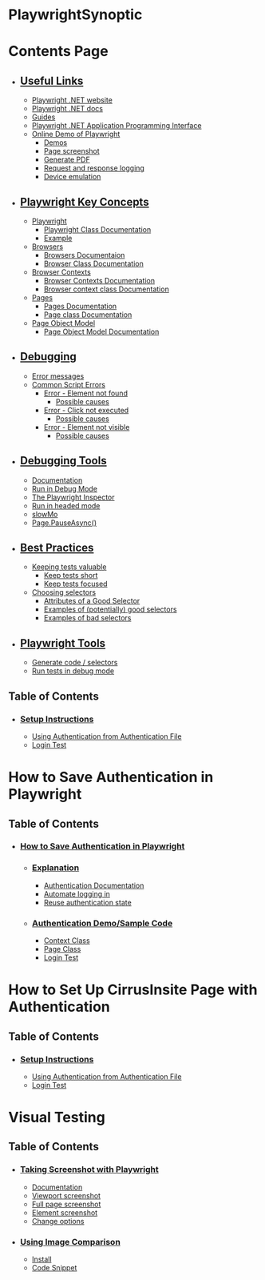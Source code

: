 # PlaywrightSynoptic
# Contents Page
- ## [Useful Links](https://github.com/ASA-P/PlaywrightSynoptic/blob/main/README/Useful%20Information.md#useful-links)
  - [Playwright .NET website](https://github.com/ASA-P/PlaywrightSynoptic/blob/main/README/Useful%20Information.md#playwright-net-website-httpsplaywrightdevdotnet-)
  - [Playwright .NET docs](https://github.com/ASA-P/PlaywrightSynoptic/blob/main/README/Useful%20Information.md#playwright-net-docs-httpsplaywrightdevdotnetdocsintro-)
  - [Guides](https://github.com/ASA-P/PlaywrightSynoptic/blob/main/README/Useful%20Information.md#guides-click-the-top-left-button-to-view-guides-on-httpsplaywrightdevdotnetdocsintro-)
  - [Playwright .NET Application Programming Interface](https://github.com/ASA-P/PlaywrightSynoptic/blob/main/README/Useful%20Information.md#playwright-net-application-programming-interface-httpsplaywrightdevdotnetdocsapiclass-playwright-)
  - [Online Demo of Playwright](https://github.com/ASA-P/PlaywrightSynoptic/blob/main/README/Useful%20Information.md#online-demo-of-playwright)
    - [Demos](https://github.com/ASA-P/PlaywrightSynoptic/blob/main/README/Useful%20Information.md#demos)
    - [Page screenshot](https://github.com/ASA-P/PlaywrightSynoptic/blob/main/README/Useful%20Information.md#page-screenshot-this-code-snippet-navigates-to-the-playwright-github-repository-in-webkit-and-saves-a-screenshot)
    - [Generate PDF](https://github.com/ASA-P/PlaywrightSynoptic/blob/main/README/Useful%20Information.md#generate-pdf-this-code-snippet-navigates-to-the-playwright-github-repository-and-generates-a-pdf-file-and-saves-it-to-disk)
    - [Request and response logging](https://github.com/ASA-P/PlaywrightSynoptic/blob/main/README/Useful%20Information.md#request-and-response-logging-this-example-will-navigate-to-examplecom-and-log-all-its-request-methods-and-urls-and-for-the-response-the-status)
    - [Device emulation](https://github.com/ASA-P/PlaywrightSynoptic/blob/main/README/Useful%20Information.md#device-emulation-this-example-emulates-a-pixel-2-and-creates-a-screenshot-with-its-screen-size)
- ## [Playwright Key Concepts](https://github.com/ASA-P/PlaywrightSynoptic/blob/main/README/Useful%20Information.md#playwright-key-concepts)
    - [Playwright](https://github.com/ASA-P/PlaywrightSynoptic/blob/main/README/Useful%20Information.md#playwright)
      - [Playwright Class Documentation](https://github.com/ASA-P/PlaywrightSynoptic/blob/main/README/Useful%20Information.md#playwright-class-documentation)
      - [Example](https://github.com/ASA-P/PlaywrightSynoptic/blob/main/README/Useful%20Information.md#playwright-module-provides-a-method-to-launch-a-browser-instance-the-following-is-a-typical-example-of-using-playwright-to-drive-automation)
    - [Browsers](https://github.com/ASA-P/PlaywrightSynoptic/blob/main/README/Useful%20Information.md#browsers)
      - [Browsers Documentaion](https://github.com/ASA-P/PlaywrightSynoptic/blob/main/README/Useful%20Information.md#browsers-documentaion)
      - [Browser Class Documentation](https://github.com/ASA-P/PlaywrightSynoptic/blob/main/README/Useful%20Information.md#browser-class-documentation)
    - [Browser Contexts](https://github.com/ASA-P/PlaywrightSynoptic/blob/main/README/Useful%20Information.md#browser-contexts)
      - [Browser Contexts Documentation](https://github.com/ASA-P/PlaywrightSynoptic/blob/main/README/Useful%20Information.md#browser-contexts-documentation)
      - [Browser context class Documentation](https://github.com/ASA-P/PlaywrightSynoptic/blob/main/README/Useful%20Information.md#browser-context-class-documentation)
    - [Pages](https://github.com/ASA-P/PlaywrightSynoptic/blob/main/README/Useful%20Information.md#pages)
      - [Pages Documentation](https://github.com/ASA-P/PlaywrightSynoptic/blob/main/README/Useful%20Information.md#pages-documentation)
      - [Page class Documentation](https://github.com/ASA-P/PlaywrightSynoptic/blob/main/README/Useful%20Information.md#page-class-documentation)
    - [Page Object Model](https://github.com/ASA-P/PlaywrightSynoptic/blob/main/README/Useful%20Information.md#page-object-model)
      - [Page Object Model Documentation](https://github.com/ASA-P/PlaywrightSynoptic/blob/main/README/Useful%20Information.md#page-object-model-documentation)
- ## [Debugging](https://github.com/ASA-P/PlaywrightSynoptic/blob/main/README/Useful%20Information.md#debugging-1)
  - [Error messages](https://github.com/ASA-P/PlaywrightSynoptic/blob/main/README/Useful%20Information.md#error-messages)
  - [Common Script Errors](https://github.com/ASA-P/PlaywrightSynoptic/blob/main/README/Useful%20Information.md#common-script-errors)
    - [Error - Element not found](https://github.com/ASA-P/PlaywrightSynoptic/blob/main/README/Useful%20Information.md#error---element-not-found)
      - [Possible causes](https://github.com/ASA-P/PlaywrightSynoptic/blob/main/README/Useful%20Information.md#possible-causes)
    - [Error - Click not executed](https://github.com/ASA-P/PlaywrightSynoptic/blob/main/README/Useful%20Information.md#error---click-not-executed)
      - [Possible causes](https://github.com/ASA-P/PlaywrightSynoptic/blob/main/README/Useful%20Information.md#possible-causes-1)
    - [Error - Element not visible](https://github.com/ASA-P/PlaywrightSynoptic/blob/main/README/Useful%20Information.md#error---element-not-visible)
      - [Possible causes](https://github.com/ASA-P/PlaywrightSynoptic/blob/main/README/Useful%20Information.md#possible-causes-2)
  
- ## [Debugging Tools](https://github.com/ASA-P/PlaywrightSynoptic/blob/main/README/Useful%20Information.md#debugging-tools-1)
  - [Documentation](https://github.com/ASA-P/PlaywrightSynoptic/blob/main/README/Useful%20Information.md#debugging-tools-playwright-documentation-httpsplaywrightdevdocsdebug)
  - [Run in Debug Mode](https://github.com/ASA-P/PlaywrightSynoptic/blob/main/README/Useful%20Information.md#run-in-debug-mode)
  - [The Playwright Inspector](https://github.com/ASA-P/PlaywrightSynoptic/blob/main/README/Useful%20Information.md#the-playwright-inspector)
  - [Run in headed mode](https://github.com/ASA-P/PlaywrightSynoptic/blob/main/README/Useful%20Information.md#run-in-headed-mode)
  - [slowMo](https://github.com/ASA-P/PlaywrightSynoptic/blob/main/README/Useful%20Information.md#slowmo)
  - [Page.PauseAsync()](https://github.com/ASA-P/PlaywrightSynoptic/blob/main/README/Useful%20Information.md#pagepauseasync)
- ## [Best Practices](https://github.com/ASA-P/PlaywrightSynoptic/blob/main/README/Useful%20Information.md#best-practices-1)
  - [Keeping tests valuable](https://github.com/ASA-P/PlaywrightSynoptic/blob/main/README/Useful%20Information.md#keeping-tests-valuable)
    - [Keep tests short](https://github.com/ASA-P/PlaywrightSynoptic/blob/main/README/Useful%20Information.md#keep-tests-short)
    - [Keep tests focused](https://github.com/ASA-P/PlaywrightSynoptic/blob/main/README/Useful%20Information.md#keep-tests-focused)
  - [Choosing selectors](https://github.com/ASA-P/PlaywrightSynoptic/blob/main/README/Useful%20Information.md#choosing-selectors)
    - [Attributes of a Good Selector](https://github.com/ASA-P/PlaywrightSynoptic/blob/main/README/Useful%20Information.md#the-attributes-of-a-good-selector-are)
    - [Examples of (potentially) good selectors](https://github.com/ASA-P/PlaywrightSynoptic/blob/main/README/Useful%20Information.md#examples-of-potentially-good-selectors)
    - [Examples of bad selectors](https://github.com/ASA-P/PlaywrightSynoptic/blob/main/README/Useful%20Information.md#examples-of-bad-selectors)
- ## [Playwright Tools](https://github.com/ASA-P/PlaywrightSynoptic/blob/main/README/Useful%20Information.md#playwright-tools-1)
  - [Generate code / selectors](https://github.com/ASA-P/PlaywrightSynoptic/blob/main/README/Useful%20Information.md#generate-code--selectors)
  - [Run tests in debug mode](https://github.com/ASA-P/PlaywrightSynoptic/blob/main/README/Useful%20Information.md#run-tests-in-debug-mode)
## **Table of Contents**
- ### [Setup Instructions](https://github.com/ASA-P/PlaywrightSynoptic/blob/main/README/CirrusInsite%20Test%20Setup.md#setup-instructions-1)
    - [Using Authentication from Authentication File](https://github.com/ASA-P/PlaywrightSynoptic/blob/main/README/CirrusInsite%20Test%20Setup.md#using-authentication-from-authentication-file)
    - [Login Test](https://github.com/ASA-P/PlaywrightSynoptic/blob/main/README/CirrusInsite%20Test%20Setup.md#login-test)

# How to Save Authentication in Playwright

## **Table of Contents**
- ### [How to Save Authentication in Playwright](https://github.com/ASA-P/PlaywrightSynoptic/blob/main/README/Adding%20Authentication.md#how-to-save-authentication-in-playwright-2)
    - ### [Explanation](https://github.com/ASA-P/PlaywrightSynoptic/blob/main/README/Adding%20Authentication.md#explanation-1)
        - [Authentication Documentation](https://github.com/ASA-P/PlaywrightSynoptic/blob/main/README/Adding%20Authentication.md#authentication-documentation)
        - [Automate logging in](https://github.com/ASA-P/PlaywrightSynoptic/blob/main/README/Adding%20Authentication.md#automate-logging-in)
        - [Reuse authentication state](https://github.com/ASA-P/PlaywrightSynoptic/blob/main/README/Adding%20Authentication.md#reuse-authentication-state)
    - ### [Authentication Demo/Sample Code](https://github.com/ASA-P/PlaywrightSynoptic/blob/main/README/Adding%20Authentication.md#authentication-demosample-code-1)
        - [Context Class](https://github.com/ASA-P/PlaywrightSynoptic/blob/main/README/Adding%20Authentication.md#context-class)
        - [Page Class](https://github.com/ASA-P/PlaywrightSynoptic/blob/main/README/Adding%20Authentication.md#page-class)
        - [Login Test](https://github.com/ASA-P/PlaywrightSynoptic/blob/main/README/Adding%20Authentication.md#login-test)

# **How to Set Up CirrusInsite Page with Authentication**
## **Table of Contents**
- ### [Setup Instructions](https://github.com/ASA-P/PlaywrightSynoptic/blob/main/README/CirrusInsite%20Test%20Setup.md#setup-instructions-1)
    - [Using Authentication from Authentication File](https://github.com/ASA-P/PlaywrightSynoptic/blob/main/README/CirrusInsite%20Test%20Setup.md#using-authentication-from-authentication-file)
    - [Login Test](https://github.com/ASA-P/PlaywrightSynoptic/blob/main/README/CirrusInsite%20Test%20Setup.md#login-test)

# **Visual Testing**
## Table of Contents
- ### [Taking Screenshot with Playwright](https://github.com/ASA-P/PlaywrightSynoptic/blob/main/README/Visual%20Testing.md#taking-screenshot-with-playwright-1)
    -  [Documentation](https://github.com/ASA-P/PlaywrightSynoptic/blob/main/README/Visual%20Testing.md#documentation)
    - [Viewport screenshot](https://github.com/ASA-P/PlaywrightSynoptic/blob/main/README/Visual%20Testing.md#viewport-screenshot)
    -  [Full page screenshot](https://github.com/ASA-P/PlaywrightSynoptic/blob/main/README/Visual%20Testing.md#full-page-screenshot)
    - [Element screenshot](https://github.com/ASA-P/PlaywrightSynoptic/blob/main/README/Visual%20Testing.md#element-screenshot)
    -  [Change options](https://github.com/ASA-P/PlaywrightSynoptic/blob/main/README/Visual%20Testing.md#change-options-with)
-  ### [Using Image Comparison](https://github.com/ASA-P/PlaywrightSynoptic/blob/main/README/Visual%20Testing.md#using-image-comparison-1)
    -  [Install](https://github.com/ASA-P/PlaywrightSynoptic/blob/main/README/Visual%20Testing.md#install-the-codeuctivityimagesharpcompare-nuget-package-to-compare-images-for-visual-differences)
    -  [Code Snippet](https://github.com/ASA-P/PlaywrightSynoptic/blob/main/README/Visual%20Testing.md#below-code-snippet-demonstrates-how-to-use-playwright-screenshot-functionality-and-image-comparison-tools)
